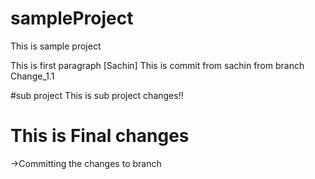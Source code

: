 # sampleProject
This is sample project

This is first paragraph [Sachin]
This is commit from sachin from branch Change_1.1


#sub project 
This is sub project changes!!


# This is Final changes
->Committing the changes to branch
